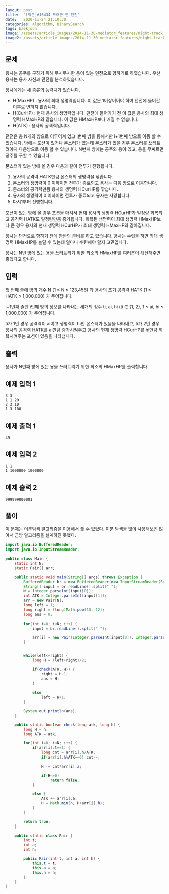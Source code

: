```yaml
---
layout: post
title:  "[백준]#16434 드래곤 앤 던전"
date:   2020-11-24 21:10:30
categories: Algorithm, BinarySearch
tags: baekjoon
image: /assets/article_images/2014-11-30-mediator_features/night-track.JPG
image2: /assets/article_images/2014-11-30-mediator_features/night-track-mobile.JPG
---
```


문제
--------------------

용사는 공주를 구하기 위해 무시무시한 용이 있는 던전으로 향하기로 하였습니다. 우선 용사는 용사 자신과 던전을 분석하였습니다.

용사에게는 세 종류의 능력치가 있습니다. 

- H(MaxHP) : 용사의 최대 생명력입니다. 이 값은 1이상이어야 하며 던전에 들어간 이후로 변하지 않습니다.
- H(CurHP) : 현재 용사의 생명력입니다. 던전에 들어가기 전 이 값은 용사의 최대 생명력 HMaxHP와 같습니다. 이 값은 HMaxHP보다 커질 수 없습니다.
- H(ATK) : 용사의 공격력입니다.

던전은 총 N개의 방으로 이루어져 있고 i번째 방을 통해서만 i+1번째 방으로 이동 할 수 있습니다. 방에는 포션이 있거나 몬스터가 있는데 몬스터가 있을 경우 몬스터를 쓰러트려야지 다음방으로 이동 할 수 있습니다. N번째 방에는 공주와 용이 있고, 용을 무찌르면 공주를 구할 수 있습니다.

몬스터가 있는 방에 올 경우 다음과 같이 전투가 진행됩니다.

1.  용사의 공격력 HATK만큼 몬스터의 생명력을 깎습니다.
2.  몬스터의 생명력이 0 이하이면 전투가 종료되고 용사는 다음 방으로 이동합니다.
3.  몬스터의 공격력만큼 용사의 생명력 HCurHP를 깎습니다.
4.  용사의 생명력이 0 이하이면 전투가 종료되고 용사는 사망합니다.
5.  다시1부터 진행합니다.

포션이 있는 방에 올 경우 포션을 마셔서 현재 용사의 생명력 HCurHP가 일정량 회복되고 공격력 HATK도 일정량만큼 증가됩니다. 회복된 생명력이 최대 생명력 HMaxHP보다 큰 경우 용사의 현재 생명력 HCurHP가 최대 생명력 HMaxHP와 같아집니다.

용사는 던전으로 향하기 전에 만반의 준비를 하고 있습니다. 용사는 수련을 하면 최대 생명력 HMaxHP를 늘릴 수 있는데 얼마나 수련해야 할지 고민입니다.

용사는 N번 방에 있는 용을 쓰러트리기 위한 최소의 HMaxHP를 여러분이 계산해주면 좋겠다고 합니다.

입력
---------------------------

첫 번째 줄에 방의 개수 N (1 ≤ N  ≤ 123,456) 과 용사의 초기 공격력 HATK (1 ≤ HATK  ≤ 1,000,000) 가 주어집니다.

i+1번째 줄엔 i번째 방의 정보를 나타내는 세개의 정수 ti, ai, hi (ti ∈ {1, 2}, 1 ≤ ai, hi  ≤ 1,000,000) 가 주어집니다. 

ti가 1인 경우 공격력이 ai이고 생명력이 hi인 몬스터가 있음을 나타내고, ti가 2인 경우 용사의 공격력 HATK를 ai만큼 증가시켜주고 용사의 현재 생명력 HCurHP를 hi만큼 회복시켜주는 포션이 있음을 나타냅니다.

출력
----------------

용사가 N번째 방에 있는 용을 쓰러트리기 위한 최소의 HMaxHP를 출력합니다.

예제 입력 1 
----------------------

```
3 3
1 1 20
2 3 10
1 3 100
```

예제 출력 1 
------------------------

```
49
```

예제 입력 2
----------------------

```
1 1
1 1000000 1000000
```

예제 출력 2 
------------------------

```
999999000001
```

풀이
--------------------------

이 문제는 이분탐색 알고리즘을 이용해서 풀 수 있었다. 이분 탐색을 많이 사용해보진 않아서 금방 알고리즘을 설계하진 못했다.

```java
import java.io.BufferedReader;
import java.io.InputStreamReader;

public class Main {
    static int N;
    static Pair[] arr;

    public static void main(String[] args) throws Exception {
        BufferedReader br = new BufferedReader(new InputStreamReader(System.in));
        String[] input = br.readLine().split(" ");
        N = Integer.parseInt(input[0]);
        int ATK = Integer.parseInt(input[1]);
        arr = new Pair[N];
        long left = 1;
        long right = (long)Math.pow(10, 12);
        long ans = 0;

        for(int i=0; i<N; i++) {
            input = br.readLine().split(" ");

            arr[i] = new Pair(Integer.parseInt(input[0]), Integer.parseInt(input[1]), Integer.parseInt(input[2]));
        }


        while(left<=right) {
            long H = (left+right)/2;

            if(check(ATK, H)) {
                right = H-1;
                ans = H;
            }

            else
                left = H+1;
        }

        System.out.println(ans);
    }

    public static boolean check(long atk, long h) {
        long H = h;
        long ATK = atk;

        for(int i=0; i<N; i++) {
            if(arr[i].t==1) {
                long cnt = arr[i].h/ATK;
                if(arr[i].h%ATK==0) cnt--;

                H -= cnt*arr[i].a;

                if(H<=0)
                    return false;
            }

            else {
                ATK += arr[i].a;
                H = Math.min(h, H+arr[i].h);
            }
        }

        return true;
    }

    public static class Pair {
        int t;
        int a;
        int h;

        public Pair(int t, int a, int h) {
            this.t = t;
            this.a = a;
            this.h = h;
        }
    }
}
```
